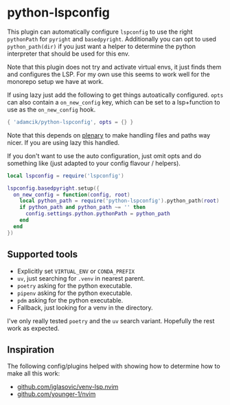 # python-lspconfig

This plugin can automatically configure `lspconfig` to use the right
`pythonPath` for `pyright` and `basedpyright`. Additionally you can opt to used
`python_path(dir)` if you just want a helper to determine the python interpreter
that should be used for this env.

Note that this plugin does not try and activate virtual envs, it just finds them
and configures the LSP. For my own use this seems to work well for the
monorepo setup we have at work.

If using lazy just add the following to get things autoatically configured.
`opts` can also contain a `on_new_config` key, which can be set to a
lsp+function to use as the `on_new_config` hook.

```lua
{ 'adamcik/python-lspconfig', opts = {} }
```

Note that this depends on [plenary](https://github.com/nvim-lua/plenary.nvim) to
make handling files and paths way nicer. If you are using lazy this handled.

If you don't want to use the auto configuration, just omit opts and do something
like (just adapted to your config flavour / helpers).

```lua
local lspconfig = require('lspconfig')

lspconfig.basedpyright.setup({
  on_new_config = function(config, root)
    local python_path = require('python-lspconfig').python_path(root)
    if python_path and python_path ~= '' then
      config.settings.python.pythonPath = python_path
    end
  end
})
```

## Supported tools

- Explicitly set `VIRTUAL_ENV` or `CONDA_PREFIX`
- `uv`, just searching for `.venv` in nearest parent.
- `poetry` asking for the python executable.
- `pipenv` asking for the python executable.
- `pdm` asking for the python executable.
- Fallback, just looking for a venv in the directory.

I've only really tested `poetry` and the `uv` search variant. Hopefully the rest
work as expected.

## Inspiration

The following config/plugins helped with showing how to determine how to make
all this work:

- [github.com/jglasovic/venv-lsp.nvim](https://github.com/jglasovic/venv-lsp.nvim)
- [github.com/younger-1/nvim](https://github.com/younger-1/nvim/blob/6088053681928c1ab342f857622039f5d1db9498/lua/young/lang/python.lua)
